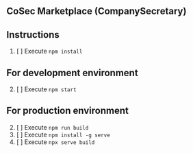 ## CoSec Marketplace (CompanySecretary)

## Instructions

1. [ ] Execute `npm install`
   
## For development environment
2. [ ] Execute `npm start`

## For production environment
2. [ ] Execute `npm run build`
3. [ ] Execute `npm install -g serve`
3. [ ] Execute `npx serve build`
